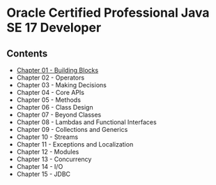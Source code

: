 # Oracle Certified Professional Java SE 17 Developer

## Contents

- [Chapter 01 - Building Blocks](./Chapter%2001/README.md)
- Chapter 02 - Operators
- Chapter 03 - Making Decisions
- Chapter 04 - Core APIs
- Chapter 05 - Methods
- Chapter 06 - Class Design
- Chapter 07 - Beyond Classes
- Chapter 08 - Lambdas and Functional Interfaces
- Chapter 09 - Collections and Generics
- Chapter 10 - Streams
- Chapter 11 - Exceptions and Localization
- Chapter 12 - Modules
- Chapter 13 - Concurrency
- Chapter 14 - I/O
- Chapter 15 - JDBC